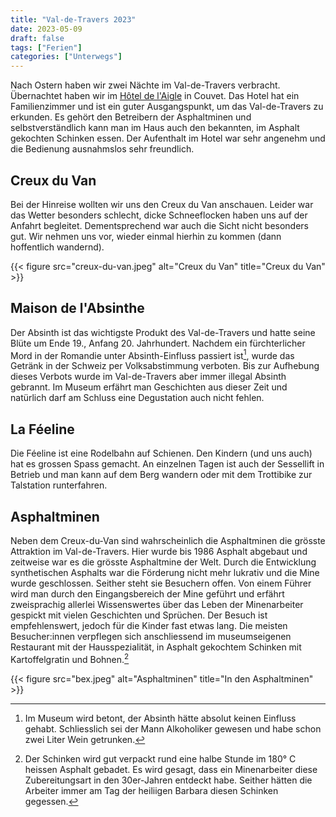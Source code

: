 ```yaml
---
title: "Val-de-Travers 2023"
date: 2023-05-09
draft: false
tags: ["Ferien"]
categories: ["Unterwegs"]
---
```


Nach Ostern haben wir zwei Nächte im Val-de-Travers verbracht. Übernachtet haben wir im [Hôtel de l'Aigle](https://www.hotel-aigle.ch/de/) in Couvet. Das Hotel hat ein Familienzimmer und ist ein guter Ausgangspunkt, um das Val-de-Travers zu erkunden. Es gehört den Betreibern der Asphaltminen und selbstverständlich kann man im Haus auch den bekannten, im Asphalt gekochten Schinken essen. Der Aufenthalt im Hotel war sehr angenehm und die Bedienung ausnahmslos sehr freundlich.

## Creux du Van
Bei der Hinreise wollten wir uns den Creux du Van anschauen. Leider war das Wetter besonders schlecht, dicke Schneeflocken haben uns auf der Anfahrt begleitet. Dementsprechend war auch die Sicht nicht besonders gut. Wir nehmen uns vor, wieder einmal hierhin zu kommen (dann hoffentlich wandernd).

{{< figure src="creux-du-van.jpeg" alt="Creux du Van" title="Creux du Van" >}}
## Maison de l'Absinthe
Der Absinth ist das wichtigste Produkt des Val-de-Travers und hatte seine Blüte um Ende 19., Anfang 20. Jahrhundert. Nachdem ein fürchterlicher Mord in der Romandie unter Absinth-Einfluss passiert ist[^1], wurde das Getränk in der Schweiz per Volksabstimmung verboten. Bis zur Aufhebung dieses Verbots wurde im Val-de-Travers aber immer illegal Absinth gebrannt. Im Museum erfährt man Geschichten aus dieser Zeit und natürlich darf am Schluss eine Degustation auch nicht fehlen.

## La Féeline
Die Féeline ist eine Rodelbahn auf Schienen. Den Kindern (und uns auch) hat es grossen Spass gemacht. An einzelnen Tagen ist auch der Sessellift in Betrieb und man kann auf dem Berg wandern oder mit dem Trottibike zur Talstation runterfahren.

## Asphaltminen
Neben dem Creux-du-Van sind wahrscheinlich die Asphaltminen die grösste Attraktion im Val-de-Travers. Hier wurde bis 1986 Asphalt abgebaut und zeitweise war es die grösste Asphaltmine der Welt. Durch die Entwicklung synthetischen Asphalts war die Förderung nicht mehr lukrativ und die Mine wurde geschlossen. Seither steht sie Besuchern offen. 
Von einem Führer wird man durch den Eingangsbereich der Mine geführt und erfährt zweisprachig allerlei Wissenswertes über das Leben der Minenarbeiter gespickt mit vielen Geschichten und Sprüchen. Der Besuch ist empfehlenswert, jedoch für die Kinder fast etwas lang.
Die meisten Besucher:innen verpflegen sich anschliessend im museumseigenen Restaurant mit der Hausspezialität, in Asphalt gekochtem Schinken mit Kartoffelgratin und Bohnen.[^2]

{{< figure src="bex.jpeg" alt="Asphaltminen" title="In den Asphaltminen" >}}


[^1]: Im Museum wird betont, der Absinth hätte absolut keinen Einfluss gehabt. Schliesslich sei der Mann Alkoholiker gewesen und habe schon zwei Liter Wein getrunken.
[^2]: Der Schinken wird gut verpackt rund eine halbe Stunde im 180° C heissen Asphalt gebadet. Es wird gesagt, dass ein Minenarbeiter diese Zubereitungsart in den 30er-Jahren entdeckt habe. Seither hätten die Arbeiter immer am Tag der heiliigen Barbara diesen Schinken gegessen.
